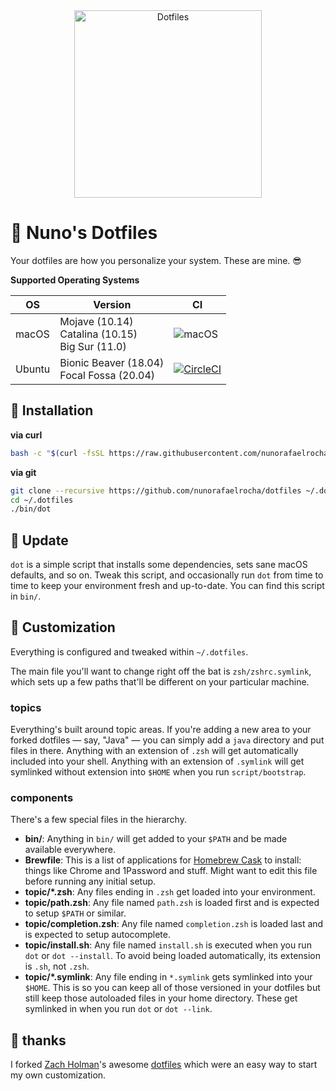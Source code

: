 <div align="center">
  <img src="logo.jpg" alt="Dotfiles" height="300px">
</div>

# 🚀 Nuno's Dotfiles

Your dotfiles are how you personalize your system. These are mine. :sunglasses:

**Supported Operating Systems**

| OS | Version | CI |
| --------------------|---------------------|--------------------|
| macOS | Mojave (10.14) <br/> Catalina (10.15) <br/> Big Sur (11.0) | ![macOS](https://github.com/nunorafaelrocha/dotfiles/workflows/Test%20macOS/badge.svg)
| Ubuntu | Bionic Beaver (18.04) <br/> Focal Fossa (20.04) | [![CircleCI](https://circleci.com/gh/nunorafaelrocha/dotfiles.svg?style=svg)](https://circleci.com/gh/nunorafaelrocha/dotfiles)

## 🔧 Installation

**via curl**

```sh
bash -c "$(curl -fsSL https://raw.githubusercontent.com/nunorafaelrocha/dotfiles/main/bin/dot)"
```

**via git**

```sh
git clone --recursive https://github.com/nunorafaelrocha/dotfiles ~/.dotfiles
cd ~/.dotfiles
./bin/dot
```

## 🔁 Update

`dot` is a simple script that installs some dependencies, sets sane macOS
defaults, and so on. Tweak this script, and occasionally run `dot` from
time to time to keep your environment fresh and up-to-date. You can find
this script in `bin/`.

## 💄 Customization

Everything is configured and tweaked within `~/.dotfiles`.

The main file you'll want to change right off the bat is `zsh/zshrc.symlink`,
which sets up a few paths that'll be different on your particular machine.

### topics

Everything's built around topic areas. If you're adding a new area to your
forked dotfiles — say, "Java" — you can simply add a `java` directory and put
files in there. Anything with an extension of `.zsh` will get automatically
included into your shell. Anything with an extension of `.symlink` will get
symlinked without extension into `$HOME` when you run `script/bootstrap`.

### components

There's a few special files in the hierarchy.

- **bin/**: Anything in `bin/` will get added to your `$PATH` and be made
  available everywhere.
- **Brewfile**: This is a list of applications for [Homebrew Cask](https://caskroom.github.io) to install: things like Chrome and 1Password and stuff. Might want to edit this file before running any initial setup.
- **topic/\*.zsh**: Any files ending in `.zsh` get loaded into your
  environment.
- **topic/path.zsh**: Any file named `path.zsh` is loaded first and is
  expected to setup `$PATH` or similar.
- **topic/completion.zsh**: Any file named `completion.zsh` is loaded
  last and is expected to setup autocomplete.
- **topic/install.sh**: Any file named `install.sh` is executed when you run `dot` or `dot --install`. To avoid being loaded automatically, its extension is `.sh`, not `.zsh`.
- **topic/\*.symlink**: Any file ending in `*.symlink` gets symlinked into
  your `$HOME`. This is so you can keep all of those versioned in your dotfiles
  but still keep those autoloaded files in your home directory. These get
  symlinked in when you run `dot` or `dot --link`.

## 🙏 thanks

I forked [Zach Holman](https://github.com/holman)'s awesome
[dotfiles](https://github.com/holman/dotfiles) which were an easy way to start my own customization.
